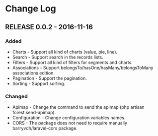 # Change Log

## RELEASE 0.0.2 - 2016-11-16
### Added
- Charts - Support all kind of charts (value, pie, line).
- Search - Support search in the records lists.
- Filters - Support all kind of filters for segments and charts.
- Associations - Support belongsTo/hasOne/hasMany/belongsToMany associations edition.
- Pagination - Support the pagination.
- Sorting - Support sorting.

### Changed
- Apimap - Change the command to send the apimap (php artisan forest:send-apimap).
- Configuration - Change configuration variables names.
- CORS - The package does not need to require manually barryvdh/laravel-cors package.
